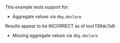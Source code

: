 This example tests support for:

* Aggregate values via `dbg.declare`

Results appear to be INCORRECT as of tool f39dc7a8:

* Missing aggregate values via `dbg.declare`
